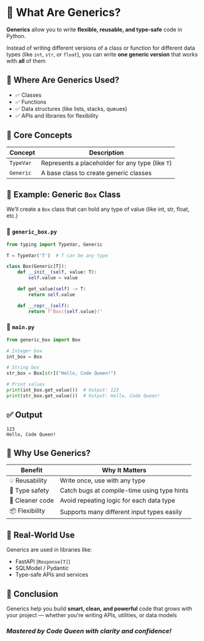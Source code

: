 

# 🧠 What Are Generics?

**Generics** allow you to write **flexible, reusable, and type-safe** code in Python.

Instead of writing different versions of a class or function for different data types (like `int`, `str`, or `float`), you can write **one generic version** that works with **all** of them


## 🔧 Where Are Generics Used?

- ✅ Classes
- ✅ Functions
- ✅ Data structures (like lists, stacks, queues)
- ✅ APIs and libraries for flexibility


## 🧩 Core Concepts

| Concept   | Description                                      |
|-----------|--------------------------------------------------|
| `TypeVar` | Represents a placeholder for any type (like `T`) |
| `Generic` | A base class to create generic classes           |

## 🧪 Example: Generic `Box` Class

We’ll create a `Box` class that can hold any type of value (like int, str, float, etc.)

### 📁 `generic_box.py`

```python
from typing import TypeVar, Generic

T = TypeVar('T')  # T can be any type

class Box(Generic[T]):
    def __init__(self, value: T):
        self.value = value

    def get_value(self) -> T:
        return self.value

    def __repr__(self):
        return f"Box({self.value})"
````

### 📁 `main.py`

```python
from generic_box import Box

# Integer box
int_box = Box 

# String box
str_box = Box[str]("Hello, Code Queen!")

# Print values
print(int_box.get_value())  # Output: 123
print(str_box.get_value())  # Output: Hello, Code Queen!
```


## ✅ Output

```
123
Hello, Code Queen!
```

## 🎯 Why Use Generics?

| Benefit         | Why It Matters                              |
| --------------- | ------------------------------------------- |
| 💡 Reusability  | Write once, use with any type               |
| 🔐 Type safety  | Catch bugs at compile-time using type hints |
| 🧼 Cleaner code | Avoid repeating logic for each data type    |
| 📦 Flexibility  | Supports many different input types easily  |



## 🧠 Real-World Use

Generics are used in libraries like:

* FastAPI (`Response[T]`)
* SQLModel / Pydantic
* Type-safe APIs and services


## 🏁 Conclusion

Generics help you build **smart, clean, and powerful** code that grows with your project — whether you're writing APIs, utilities, or data models


### *Mastered by Code Queen with clarity and confidence!*


